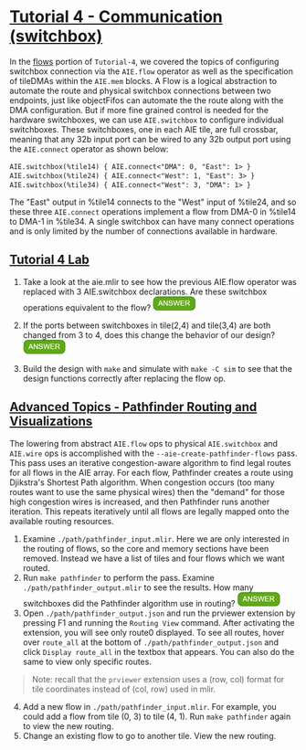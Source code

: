 <!---//===- README.md --------------------------*- Markdown -*-===//
//
// This file is licensed under the Apache License v2.0 with LLVM Exceptions.
// See https://llvm.org/LICENSE.txt for license information.
// SPDX-License-Identifier: Apache-2.0 WITH LLVM-exception
//
// Copyright (C) 2022, Advanced Micro Devices, Inc.
// 
//===----------------------------------------------------------------------===//-->

# <ins>Tutorial 4 - Communication (switchbox)</ins>

In the [flows](../flow) portion of `Tutorial-4`, we covered the topics of configuring switchbox connection via the `AIE.flow` operator as well as the specification of tileDMAs within the `AIE.mem` blocks. A Flow is a logical abstraction to automate the route and physical switchbox connections between two endpoints, just like objectFifos can automate the the route along with the DMA configuration. But if more fine grained control is needed for the hardware switchboxes, we can use `AIE.switchbox` to configure individual switchboxes. These switchboxes, one in each AIE tile, are full crossbar, meaning that any 32b input port can be wired to any 32b output port using the `AIE.connect` operator as shown below:

```
AIE.switchbox(%tile14) { AIE.connect<"DMA": 0, "East": 1> }
AIE.switchbox(%tile24) { AIE.connect<"West": 1, "East": 3> }
AIE.switchbox(%tile34) { AIE.connect<"West": 3, "DMA": 1> }
```
The "East" output in %tile14 connects to the "West" input of %tile24, and so these three `AIE.connect` operations implement a flow from DMA-0 in %tile14 to DMA-1 in %tile34. A single switchbox can have many connect operations and is only limited by the number of connections available in hardware. 

## <ins>Tutorial 4 Lab</ins>
1. Take a look at the aie.mlir to see how the previous AIE.flow operator was replaced with 3 AIE.switchbox declarations. Are these switchbox operations equivalent to the flow? <img src="../../images/answer1.jpg" title="Yes, the switchboxes implement the flow. (AIE.wire ops are added automatically)" height=25>
 
2. If the ports between switchboxes in tile(2,4) and tile(3,4) are both changed from 3 to 4, does this change the behavior of our design? <img src="../../images/answer1.jpg" title="No, the stream would still be connected." height=25>

3. Build the design with `make` and simulate with `make -C sim` to see that the design functions correctly after replacing the flow op.

## <ins>Advanced Topics - Pathfinder Routing and Visualizations</ins>
The lowering from abstract `AIE.flow` ops to physical `AIE.switchbox` and `AIE.wire` ops is accomplished with the `--aie-create-pathfinder-flows` pass. This pass uses an iterative congestion-aware algorithm to find legal routes for all flows in the AIE array. For each flow, Pathfinder creates a route using Djikstra's Shortest Path algorithm. When congestion occurs (too many routes want to use the same physical wires) then the "demand" for those high congestion wires is increased, and then Pathfinder runs another iteration. This repeats iteratively until all flows are legally mapped onto the available routing resources. 

1. Examine `./path/pathfinder_input.mlir`. Here we are only interested in the routing of flows, so the core and memory sections have been removed. Instead we have a list of tiles and four flows which we want routed.
2. Run `make pathfinder` to perform the pass. Examine `./path/pathfinder_output.mlir` to see the results. How many switchboxes did the Pathfinder algorithm use in routing? <img src="../../images/answer1.jpg" title="There are 11 switchbox ops with detailed routing information in the output." height=25>
3. Open `./path/pathfinder_output.json` and run the prviewer extension by pressing F1 and running the `Routing View` command. After activating the extension, you will see only route0 displayed. To see all routes, hover over `route_all` at the bottom of `./path/pathfinder_output.json` and click `Display route_all` in the textbox that appears. You can also do the same to view only specific routes.
> Note: recall that the `prviewer` extension uses a (row, col) format for tile coordinates instead of (col, row) used in mlir.
4. Add a new flow in `./path/pathfinder_input.mlir`. For example, you could add a flow from tile (0, 3) to tile (4, 1). Run `make pathfinder` again to view the new routing.
5. Change an existing flow to go to another tile. View the new routing.